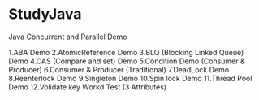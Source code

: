 # StudyJava
Java Concurrent and Parallel Demo

1.ABA Demo
2.AtomicReference Demo
3.BLQ (Blocking Linked Queue) Demo
4.CAS (Compare and set) Demo
5.Condition Demo (Consumer & Producer)
6.Consumer & Producer (Traditional)
7.DeadLock Demo
8.Reenterlock Demo
9.Singleton Demo
10.Spin lock Demo
11.Thread Pool Demo
12.Volidate key Workd Test (3 Attributes)
